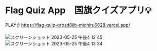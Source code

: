 # Flag Quiz App　国旗クイズアプリ💡

PLAY☝️
https://flag-quiz-qrbsd8iib-michiru6828.vercel.app/


![スクリーンショット 2023-05-25 午後4 12 45](https://github.com/michiru-dev/Flag-Quiz-App/assets/105535906/b1474660-ac7f-4407-8c1b-625baf709678)
![スクリーンショット 2023-05-25 午後4 13 34](https://github.com/michiru-dev/Flag-Quiz-App/assets/105535906/b971b357-40fd-434f-85dc-a46e11e2d28e)
